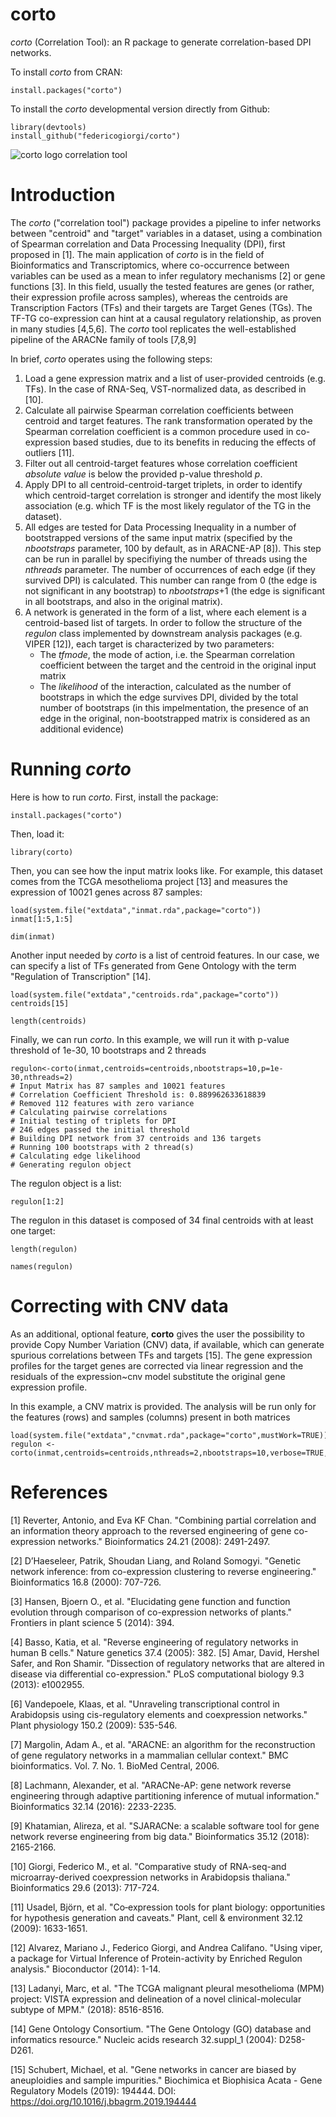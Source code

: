 # corto
_corto_ (Correlation Tool): an R package to generate correlation-based DPI networks.

To install _corto_ from CRAN:
```{r install, eval=FALSE}
install.packages("corto")
```

To install the _corto_ developmental version directly from Github:
```{r}
library(devtools)
install_github("federicogiorgi/corto")
```

![corto logo correlation tool](https://giorgilaborg.files.wordpress.com/2019/10/cortoicon.png)


# Introduction
The _corto_ ("correlation tool") package provides a pipeline to infer networks between "centroid" and "target" variables in a dataset, using a combination of Spearman correlation and Data Processing Inequality (DPI), first proposed in [1]. The main application of _corto_ is in the field of Bioinformatics and Transcriptomics, where co-occurrence between variables can be used as a mean to infer regulatory mechanisms [2] or gene functions [3]. In this field, usually the tested features are genes (or rather, their expression profile across samples), whereas the centroids are Transcription Factors (TFs) and their targets are Target Genes (TGs). The TF-TG co-expression can hint at a causal regulatory relationship, as proven in many studies [4,5,6]. The _corto_ tool replicates the well-established pipeline of the ARACNe family of tools [7,8,9]

In brief, _corto_ operates using the following steps:

1. Load a gene expression matrix and a list of user-provided centroids (e.g. TFs). In the case of RNA-Seq, VST-normalized data, as described in [10].
2. Calculate all pairwise Spearman correlation coefficients between centroid and target features. The rank transformation operated by the Spearman correlation coefficient is a common procedure used in co-expression based studies, due to its benefits in reducing the effects of outliers [11].
3. Filter out all centroid-target features whose correlation coefficient _absolute value_ is below the provided p-value threshold _p_.
4. Apply DPI to all centroid-centroid-target triplets, in order to identify which centroid-target correlation is stronger and identify the most likely association (e.g. which TF is the most likely regulator of the TG in the dataset).
5. All edges are tested for Data Processing Inequality in a number of bootstrapped versions of the same input matrix (specified by the _nbootstraps_ parameter, 100 by default, as in ARACNE-AP [8]). This step can be run in parallel by specifiying the number of threads using the _nthreads_ parameter. The number of occurrences of each edge (if they survived DPI) is calculated. This number can range from 0 (the edge is not significant in any bootstrap) to _nbootstraps_+1 (the edge is significant in all bootstraps, and also in the original matrix).
6. A network is generated in the form of a list, where each element is a centroid-based list of targets. In order to follow the structure of the _regulon_ class implemented by downstream analysis packages (e.g. VIPER [12]), each target is characterized by two parameters:
    + The _tfmode_, the mode of action, i.e. the Spearman correlation coefficient between the target and the centroid in the original input matrix
    + The _likelihood_ of the interaction, calculated as the number of bootstraps in which the edge survives DPI, divided by the total number of bootstraps (in this impelmentation, the presence of an edge in the original, non-bootstrapped matrix is considered as an additional evidence)


# Running _corto_
Here is how to run _corto_. First, install the package:
```{r install, eval=FALSE}
install.packages("corto")
```

Then, load it:
```{r load}
library(corto)
```

Then, you can see how the input matrix looks like. For example, this dataset comes from the TCGA mesothelioma project [13] and measures the expression of 10021 genes across 87 samples:
```{r load1}
load(system.file("extdata","inmat.rda",package="corto"))
inmat[1:5,1:5]
```
```{r load2}
dim(inmat)
```
Another input needed by _corto_ is a list of centroid features. In our case, we can specify a list of TFs generated from Gene Ontology with the term "Regulation of Transcription" [14].

```{r load3}
load(system.file("extdata","centroids.rda",package="corto"))
centroids[15]
```
```{r load4}
length(centroids)
```

Finally, we can run _corto_. In this example, we will run it with p-value threshold of 1e-30, 10 bootstraps and 2 threads
```{r runcorto,message=FALSE,results="hide"}
regulon<-corto(inmat,centroids=centroids,nbootstraps=10,p=1e-30,nthreads=2)
# Input Matrix has 87 samples and 10021 features
# Correlation Coefficient Threshold is: 0.889962633618839
# Removed 112 features with zero variance
# Calculating pairwise correlations
# Initial testing of triplets for DPI
# 246 edges passed the initial threshold
# Building DPI network from 37 centroids and 136 targets
# Running 100 bootstraps with 2 thread(s)
# Calculating edge likelihood
# Generating regulon object
```

The regulon object is a list:
```{r prinregulon}
regulon[1:2]
```

The regulon in this dataset is composed of 34 final centroids with at least one target:
```{r prinregulon2}
length(regulon)
```
```{r prinregulon3}
names(regulon)
```

# Correcting with CNV data
As an additional, optional feature, __corto__ gives the user the possibility to provide Copy Number Variation (CNV) data, if available, which can generate spurious correlations between TFs and targets [15]. The gene expression profiles for the target genes are corrected via linear regression and the residuals of the expression~cnv model substitute the original gene expression profile.

In this example, a CNV matrix is provided. The analysis will be run only for the features (rows) and samples (columns) present in both matrices
```{r runcnv}
load(system.file("extdata","cnvmat.rda",package="corto",mustWork=TRUE))
regulon <- corto(inmat,centroids=centroids,nthreads=2,nbootstraps=10,verbose=TRUE,cnvmat=cnvmat,p=0.01)
```

# References
[1] Reverter, Antonio, and Eva KF Chan. "Combining partial correlation and an information theory approach to the reversed engineering of gene co-expression networks." Bioinformatics 24.21 (2008): 2491-2497.

[2] D’Haeseleer, Patrik, Shoudan Liang, and Roland Somogyi. "Genetic network inference: from co-expression clustering to reverse engineering." Bioinformatics 16.8 (2000): 707-726.

[3] Hansen, Bjoern O., et al. "Elucidating gene function and function evolution through comparison of co-expression networks of plants." Frontiers in plant science 5 (2014): 394.

[4] Basso, Katia, et al. "Reverse engineering of regulatory networks in human B cells." Nature genetics 37.4 (2005): 382.
[5] Amar, David, Hershel Safer, and Ron Shamir. "Dissection of regulatory networks that are altered in disease via differential co-expression." PLoS computational biology 9.3 (2013): e1002955.

[6] Vandepoele, Klaas, et al. "Unraveling transcriptional control in Arabidopsis using cis-regulatory elements and coexpression networks." Plant physiology 150.2 (2009): 535-546.

[7] Margolin, Adam A., et al. "ARACNE: an algorithm for the reconstruction of gene regulatory networks in a mammalian cellular context." BMC bioinformatics. Vol. 7. No. 1. BioMed Central, 2006.

[8] Lachmann, Alexander, et al. "ARACNe-AP: gene network reverse engineering through adaptive partitioning inference of mutual information." Bioinformatics 32.14 (2016): 2233-2235.

[9] Khatamian, Alireza, et al. "SJARACNe: a scalable software tool for gene network reverse engineering from big data." Bioinformatics 35.12 (2018): 2165-2166.

[10] Giorgi, Federico M., et al. "Comparative study of RNA-seq-and microarray-derived coexpression networks in Arabidopsis thaliana." Bioinformatics 29.6 (2013): 717-724.

[11] Usadel, Björn, et al. "Co‐expression tools for plant biology: opportunities for hypothesis generation and caveats." Plant, cell & environment 32.12 (2009): 1633-1651.

[12] Alvarez, Mariano J., Federico Giorgi, and Andrea Califano. "Using viper, a package for Virtual Inference of Protein-activity by Enriched Regulon analysis." Bioconductor (2014): 1-14.

[13] Ladanyi, Marc, et al. "The TCGA malignant pleural mesothelioma (MPM) project: VISTA expression and delineation of a novel clinical-molecular subtype of MPM." (2018): 8516-8516.

[14] Gene Ontology Consortium. "The Gene Ontology (GO) database and informatics resource." Nucleic acids research 32.suppl_1 (2004): D258-D261.

[15] Schubert, Michael, et al. "Gene networks in cancer are biased by aneuploidies and sample impurities." Biochimica et Biophisica Acata - Gene Regulatory Models (2019): 194444. DOI: https://doi.org/10.1016/j.bbagrm.2019.194444

